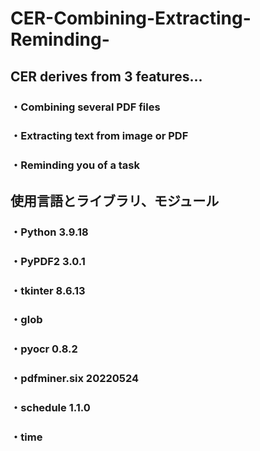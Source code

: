 # CER-Combining-Extracting-Reminding-

## CER derives from 3 features...
### ・Combining several PDF files
### ・Extracting text from image or PDF
### ・Reminding you of a task

## 使用言語とライブラリ、モジュール
### ・Python 3.9.18
### ・PyPDF2 3.0.1
### ・tkinter 8.6.13
### ・glob
### ・pyocr 0.8.2
### ・pdfminer.six 20220524
### ・schedule 1.1.0
### ・time

